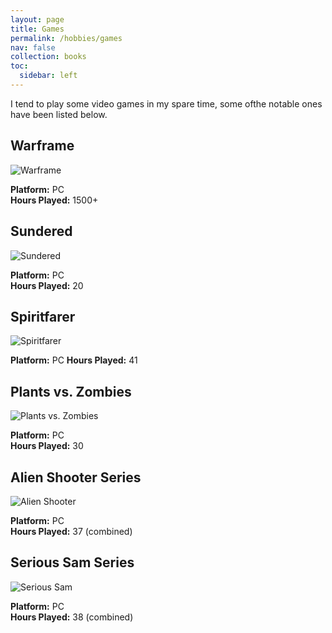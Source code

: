 ```yaml
---
layout: page
title: Games
permalink: /hobbies/games
nav: false
collection: books
toc:
  sidebar: left
---
```

I tend to play some video games in my spare time, some ofthe notable ones have been listed below.

## Warframe

![Warframe](https://steamcdn-a.akamaihd.net/steam/apps/230410/header.jpg)

**Platform:** PC  
**Hours Played:** 1500+

## Sundered

![Sundered](https://steamcdn-a.akamaihd.net/steam/apps/535480/header.jpg)

**Platform:** PC  
**Hours Played:** 20

## Spiritfarer

![Spiritfarer](https://steamcdn-a.akamaihd.net/steam/apps/972660/header.jpg)

**Platform:** PC 
**Hours Played:** 41

## Plants vs. Zombies

![Plants vs. Zombies](https://steamcdn-a.akamaihd.net/steam/apps/3590/header.jpg)

**Platform:** PC  
**Hours Played:** 30

## Alien Shooter Series

![Alien Shooter](https://steamcdn-a.akamaihd.net/steam/apps/33100/header.jpg)

**Platform:** PC  
**Hours Played:** 37 (combined)

## Serious Sam Series

![Serious Sam](https://steamcdn-a.akamaihd.net/steam/apps/41000/header.jpg)

**Platform:** PC  
**Hours Played:** 38 (combined)
